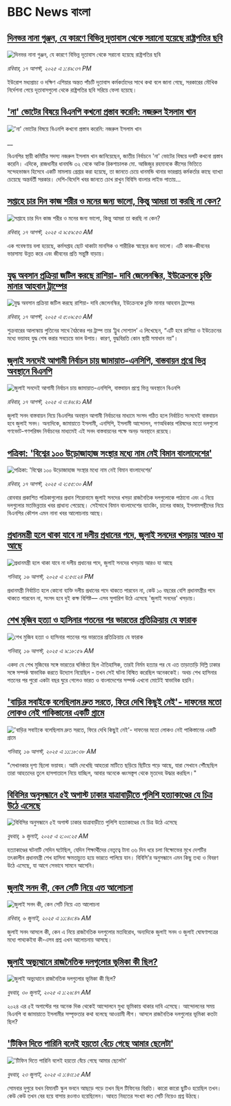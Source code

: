 # BBC News বাংলা## [দিনভর নানা গুঞ্জন, যে কারণে বিভিন্ন দূতাবাস থেকে সরানো হয়েছে রাষ্ট্রপতির ছবি](https://www.bbc.com/bengali/articles/c30z1dn4zmeo?at_medium=RSS&at_campaign=rss?at_campaign=githubrss)![দিনভর নানা গুঞ্জন, যে কারণে বিভিন্ন দূতাবাস থেকে সরানো হয়েছে রাষ্ট্রপতির ছবি](https://ichef.bbci.co.uk/ace/ws/240/cpsprodpb/c402/live/32c60240-7b6b-11f0-b2ec-b38d79e26356.jpg)_রবিবার, ১৭ আগস্ট, ২০২৫ এ ১:৪৯:৩৭ PM_ইউরোপ মধ্যপ্রাচ্য ও দক্ষিণ এশিয়ার অন্তত পাঁচটি দূতাবাস কর্মকর্তাদের সাথে কথা বলে জানা গেছে, সরকারের মৌখিক নির্দেশনা পেয়ে দূতাবাসগুলো থেকে রাষ্ট্রপতির ছবি সরিয়ে ফেলা হয়েছে।## ['না' ভোটের বিষয়ে বিএনপি কখনো প্রস্তাব করেনি: নজরুল ইসলাম খান](https://www.bbc.co.uk/bengali/live/c206k033x8et?at_medium=RSS&at_campaign=rss?at_campaign=githubrss)!['না' ভোটের বিষয়ে বিএনপি কখনো প্রস্তাব করেনি: নজরুল ইসলাম খান](https://ichef.bbci.co.uk/ace/standard/240/cpsprodpb/efb3/live/011d8520-7b74-11f0-a34f-318be3fb0481.jpg)__বিএনপির স্থায়ী কমিটির সদস্য নজরুল ইসলাম খান জানিয়েছেন, জাতীয় নির্বাচনে 'না' ভোটের বিষয়ে দলটি কখনো প্রস্তাব করেনি। এদিকে, রাজধানীর ধানমন্ডি ৩২ থেকে আটক রিকশাচালক মো. আজিজুর রহমানকে কীসের ভিত্তিতে সন্দেহভাজন হিসেবে একটি মামলায় গ্রেপ্তার করা হয়েছে, তা জানতে চেয়ে ধানমন্ডি থানার ভারপ্রাপ্ত কর্মকর্তার কাছে ব্যাখ্যা চেয়েছে অন্তর্বর্তী সরকার। দেশি-বিদেশি খবর জানতে চোখ রাখুন বিবিসি বাংলার লাইভ পাতায়...## [সপ্তাহে চার দিন কাজ শরীর ও মনের জন্য ভালো, কিন্তু আমরা তা করছি না কেন?](https://www.bbc.com/bengali/articles/cwypn0lr0p5o?at_medium=RSS&at_campaign=rss?at_campaign=githubrss)![সপ্তাহে চার দিন কাজ শরীর ও মনের জন্য ভালো, কিন্তু আমরা তা করছি না কেন?](https://ichef.bbci.co.uk/ace/ws/240/cpsprodpb/4e64/live/a424a570-782a-11f0-8071-1788c7e8ae0e.jpg)_রবিবার, ১৭ আগস্ট, ২০২৫ এ ৯:৫৯:৫৩ AM_এক গবেষণায় বলা হয়েছে, কর্মসপ্তাহ ছোট থাকাটা মানসিক ও শারীরিক স্বাস্থ্যের জন্য ভালো। এটি কাজ-জীবনের ভারসাম্য উন্নত করে এবং জীবনের প্রতি সন্তুষ্টি বাড়ায়।## [যুদ্ধ অবসান প্রক্রিয়া জটিল করছে রাশিয়া- দাবি জেলেনস্কির, ইউক্রেনকে  চুক্তি মানার আহবান ট্রাম্পের](https://www.bbc.com/bengali/articles/cdx0w1dl967o?at_medium=RSS&at_campaign=rss?at_campaign=githubrss)![যুদ্ধ অবসান প্রক্রিয়া জটিল করছে রাশিয়া- দাবি জেলেনস্কির, ইউক্রেনকে  চুক্তি মানার আহবান ট্রাম্পের](https://ichef.bbci.co.uk/ace/ws/240/cpsprodpb/9b87/live/9758bf60-7b19-11f0-83cc-c5da98c419b8.jpg)_রবিবার, ১৭ আগস্ট, ২০২৫ এ ৫:০৯:৫৩ AM_শুক্রবারের আলাস্কায় পুতিনের সাথে বৈঠকের পর ট্রাম্প তার ‘ট্রুথ সোশ্যাল’ এ লিখেছেন, “এটি হবে রাশিয়া ও ইউক্রেনের মধ্যে ভয়াবহ যুদ্ধ শেষ করার সবচেয়ে ভাল উপায়। কারণ, যুদ্ধবিরতি কোন স্থায়ী সমাধান নয়”।## [জুলাই সনদেই আগামী নির্বাচন চায় জামায়াত-এনসিপি, বাস্তবায়ন প্রশ্নে ভিন্ন অবস্থানে বিএনপি](https://www.bbc.com/bengali/articles/cwy1pn91n4go?at_medium=RSS&at_campaign=rss?at_campaign=githubrss)![জুলাই সনদেই আগামী নির্বাচন চায় জামায়াত-এনসিপি, বাস্তবায়ন প্রশ্নে ভিন্ন অবস্থানে বিএনপি](https://ichef.bbci.co.uk/ace/ws/240/cpsprodpb/353f/live/a0a5e980-7a9c-11f0-a69a-95efe7e2a480.jpg)_রবিবার, ১৭ আগস্ট, ২০২৫ এ ৩:৪৬:৪১ AM_জুলাই সনদ বাস্তবায়ন নিয়ে বিএনপির অবস্থান আগামী নির্বাচনের মাধ্যমে সংসদ গঠিত হলে নির্বাচিত সংসদেই বাস্তবায়ন হবে জুলাই সনদ। অন্যদিকে, জামায়াতে ইসলামী, এনসিপি, ইসলামী আন্দোলন, গণঅধিকার পরিষদের মতো দলগুলো গণভোট-গণপরিষদ নির্বাচনের মাধ্যমেই এই সনদ বাস্তবায়নের পক্ষে অনড় অবস্থানে রয়েছে।## [পত্রিকা: 'বিশ্বের ১০০ উড়োজাহাজ সংস্থার মধ্যে নাম নেই বিমান বাংলাদেশের'](https://www.bbc.com/bengali/articles/cvgvj7190leo?at_medium=RSS&at_campaign=rss?at_campaign=githubrss)![পত্রিকা: 'বিশ্বের ১০০ উড়োজাহাজ সংস্থার মধ্যে নাম নেই বিমান বাংলাদেশের'](https://ichef.bbci.co.uk/ace/ws/240/cpsprodpb/7ecc/live/a2ce27a0-7b13-11f0-ab3e-bd52082cd0ae.jpg)_রবিবার, ১৭ আগস্ট, ২০২৫ এ ২:৫৫:৩০ AM_রোববার প্রকাশিত পত্রিকাগুলোর প্রধান শিরোনামে জুলাই সনদের খসড়া রাজনৈতিক দলগুলোকে পাঠানো এবং এ নিয়ে দলগুলোর মতভিন্নতার  খবর প্রাধান্য পেয়েছে। সেইসাথে  বিমান বাংলাদেশের ব্যাংকিং, চালের বাজার, ইসলামপন্থীদের নিয়ে বিএনপির কৌশল এমন নানা খবর আলোচনায় আছে।## [প্রধানমন্ত্রী হলে থাকা যাবে না দলীয় প্রধানের পদে, জুলাই সনদের খসড়ায় আরও যা আছে ](https://www.bbc.com/bengali/articles/cy4d7qzpy51o?at_medium=RSS&at_campaign=rss?at_campaign=githubrss)![প্রধানমন্ত্রী হলে থাকা যাবে না দলীয় প্রধানের পদে, জুলাই সনদের খসড়ায় আরও যা আছে ](https://ichef.bbci.co.uk/ace/ws/240/cpsprodpb/d727/live/e5bdbb40-7aa3-11f0-ab3e-bd52082cd0ae.png)_শনিবার, ১৬ আগস্ট, ২০২৫ এ ২:৫৩:২৪ PM_প্রধানমন্ত্রী নির্বাচিত হলে কোনো ব্যক্তি দলীয় প্রধানের পদে থাকতে পারবেন না, কেউ ১০ বছরের বেশি প্রধানমন্ত্রীর পদে থাকতে পারবেন না, সংসদ হবে দুই কক্ষ বিশিষ্ট–– এসব সুপারিশ উঠে এসেছে 'জুলাই সনদের' খসড়ায়।## [শেখ মুজিব হত্যা ও হাসিনার পতনের পর ভারতের প্রতিক্রিয়ায় যে ফারাক](https://www.bbc.com/bengali/articles/cly39465d10o?at_medium=RSS&at_campaign=rss?at_campaign=githubrss)![শেখ মুজিব হত্যা ও হাসিনার পতনের পর ভারতের প্রতিক্রিয়ায় যে ফারাক](https://ichef.bbci.co.uk/ace/ws/240/cpsprodpb/473f/live/567ab140-7855-11f0-8071-1788c7e8ae0e.jpg)_শনিবার, ১৬ আগস্ট, ২০২৫ এ ৯:১৮:৫৯ AM_একদা যে শেখ মুজিবের সঙ্গে ভারতের ঘনিষ্ঠতা ছিল ঐতিহাসিক, তারই নির্মম হত্যার পর যে এত তাড়াতাড়ি দিল্লি ঢাকার সঙ্গে সম্পর্ক স্বাভাবিক করতে উদ্যোগ নিয়েছিল - তখন সেই ঘটনা বিস্মিত করেছিল অনেককেই। অথচ শেখ হাসিনার পতনের পর পুরো একটা বছর ঘুরে গেলেও ভারত ও বাংলাদেশের সম্পর্ক এখনো মোটেই স্বাভাবিক হয়নি।## ['বাড়ির সবাইকে বলেছিলাম দ্রুত সরতে, ফিরে দেখি কিছুই নেই'- দাফনের মতো লোকও নেই পাকিস্তানের একটি গ্রামে  ](https://www.bbc.com/bengali/articles/c5yldplqwwwo?at_medium=RSS&at_campaign=rss?at_campaign=githubrss)!['বাড়ির সবাইকে বলেছিলাম দ্রুত সরতে, ফিরে দেখি কিছুই নেই'- দাফনের মতো লোকও নেই পাকিস্তানের একটি গ্রামে  ](https://ichef.bbci.co.uk/ace/ws/240/cpsprodpb/8004/live/4275b7b0-7a87-11f0-81f2-1b12a33e5000.jpg)_শনিবার, ১৬ আগস্ট, ২০২৫ এ ১১:১৮:৩৮ AM_"সেখানকার দৃশ্য ছিলো ভয়াবহ। আমি দেখেছি আহতরা মাটিতে ছড়িয়ে ছিটিয়ে পড়ে আছে, যারা সেখানে পৌঁছেছিল তারা আহতদের তুলে হাসপাতালে নিয়ে যাচ্ছিল, আবার অনেকে ধ্বংসস্তূপ থেকে মৃতদেহ উদ্ধার করছিল।"## [বিবিসির অনুসন্ধানে ৫ই অগাস্ট ঢাকার যাত্রাবাড়ীতে পুলিশি হত্যাকাণ্ডের যে চিত্র উঠে এসেছে](https://www.bbc.com/bengali/articles/ce9x120d74yo?at_medium=RSS&at_campaign=rss?at_campaign=githubrss)![বিবিসির অনুসন্ধানে ৫ই অগাস্ট ঢাকার যাত্রাবাড়ীতে পুলিশি হত্যাকাণ্ডের যে চিত্র উঠে এসেছে](https://ichef.bbci.co.uk/ace/ws/240/cpsprodpb/f4e7/live/69ad1a10-5c70-11f0-960d-e9f1088a89fe.png)_বুধবার, ৯ জুলাই, ২০২৫ এ ২:০০:২৫ AM_হত্যাকাণ্ডের ঘটনাটি সেদিন ঘটেছিল, যেদিন শিক্ষার্থীদের নেতৃত্বে টানা ৩৬ দিন ধরে চলা বিক্ষোভের মুখে দেশটির তৎকালীন প্রধানমন্ত্রী শেখ হাসিনা ক্ষমতাচ্যুত হয়ে ভারতে পালিয়ে যান। বিবিসি'র অনুসন্ধানে এমন কিছু তথ্য ও বিবরণ উঠে এসেছে, যা আগে সেভাবে সামনে আসেনি।## [জুলাই সনদ কী, কেন সেটি নিয়ে এত আলোচনা](https://www.bbc.com/bengali/articles/c939xgp251po?at_medium=RSS&at_campaign=rss?at_campaign=githubrss)![জুলাই সনদ কী, কেন সেটি নিয়ে এত আলোচনা](https://ichef.bbci.co.uk/ace/ws/240/cpsprodpb/dafa/live/26a3d870-59b5-11f0-994d-9db2713c89df.jpg)_রবিবার, ৬ জুলাই, ২০২৫ এ ১১:৪০:৪৯ AM_জুলাই সনদ আসলে কী, কেন এ নিয়ে রাজনৈতিক দলগুলোর মতবিরোধ, অন্যদিকে জুলাই সনদ ও জুলাই ঘোষণাপত্রের মধ্যে পাথ্যকইবা কী-এসব প্রশ্ন এখন আলোচনায় আসছে।## [জুলাই অভ্যুত্থানে রাজনৈতিক দলগুলোর ভূমিকা কী ছিল?](https://www.bbc.com/bengali/articles/c8x5ed4gzz8o?at_medium=RSS&at_campaign=rss?at_campaign=githubrss)![জুলাই অভ্যুত্থানে রাজনৈতিক দলগুলোর ভূমিকা কী ছিল?](https://ichef.bbci.co.uk/ace/ws/240/cpsprodpb/cc0e/live/a70369f0-6bca-11f0-af20-030418be2ca5.jpg)_বুধবার, ৩০ জুলাই, ২০২৫ এ ১:২৬:৪৭ AM_২০২৪ এর ৫ই অগাস্টের পর অনেক দিক থেকেই আন্দোলনে মুখ্য ভূমিকায় থাকার দাবি এসেছে। আন্দোলনের সময় বিএনপি বা জামায়াতে ইসলামীর সম্পৃক্ততার কথা বলেছে আওয়ামী লীগ। আসলে রাজনৈতিক দলগুলোর ভূমিকা কতটা ছিল?## ['টিফিন দিতে পারিনি বলেই হয়তো বেঁচে গেছে আমার ছেলেটা'](https://www.bbc.com/bengali/articles/c07d4n1vxl1o?at_medium=RSS&at_campaign=rss?at_campaign=githubrss)!['টিফিন দিতে পারিনি বলেই হয়তো বেঁচে গেছে আমার ছেলেটা'](https://ichef.bbci.co.uk/ace/ws/240/cpsprodpb/34db/live/480665e0-670d-11f0-97e0-491eb8268629.jpg)_বুধবার, ২৩ জুলাই, ২০২৫ এ ১:৪৩:১৫ AM_সোমবার দুপুরে যখন বিমানটি স্কুল ভবনে আছড়ে পড়ে তখন ছিল টিফিনের বিরতি। কারো কারো ছুটিও হয়েছিল তখন। কেউ কেউ তখন বের হয়ে বাসায় রওনাও হয়েছিলেন। আহত নিহতের সংখ্যা কত সেটি নিয়েও প্রশ্ন উঠছে।